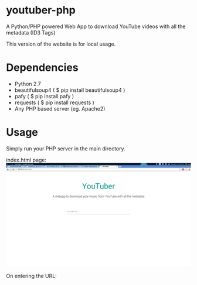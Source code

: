 # youtuber-php
A Python/PHP powered Web App to download YouTube videos with all the metadata (ID3 Tags)

This version of the website is for local usage. 

# Dependencies

* Python 2.7
* beautifulsoup4 ( $ pip install beautifulsoup4 )
* pafy           ( $ pip install pafy )
* requests       ( $ pip install requests )
* Any PHP based server (eg. Apache2)

# Usage

Simply run your PHP server in the main directory.

index.html page:
![GitHub Logo](/images/index.png)

On entering the URL: